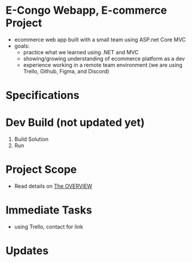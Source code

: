 # E-Congo Webapp, E-commerce Project
 - ecommerce web app built with a small team using ASP.net Core MVC
 - goals:
      + practice what we learned using .NET and MVC
      + showing/growing understanding of ecommerce platform as a dev
      + experience working in a remote team environment (we are using Trello, Github, Figma, and Discord)

# Specifications


# Dev Build (not updated yet)
  1) Build Solution
  2) Run

# Project Scope
 - Read details on [The OVERVIEW](OVERVIEW.txt)
                                                                                                                         
# Immediate Tasks                                              
  - using Trello, contact for link

# Updates

  
